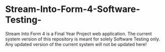 # Stream-Into-Form-4-Software-Testing-
Stream Into Form 4 is a Final Year Project web application. The current system version of this repository is meant for solely Software Testing only. Any updated version of the current system will not be updated here!
